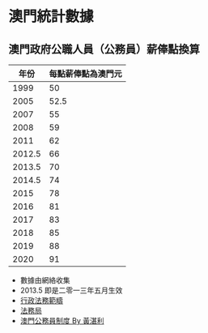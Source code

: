 # 澳門統計數據

## 澳門政府公職人員（公務員）薪俸點換算

|年份|每點薪俸點為澳門元|
|---|---|
|1999|50|
|2005|52.5|
|2007|55|
|2008|59|
|2011|62|
|2012.5|66|
|2013.5|70|
|2014.5|74|
|2015|78|
|2016|81|
|2017|83|
|2018|85|
|2019|88|
|2020|91|

* 數據由網絡收集
* 2013.5 即是二零一三年五月生效
* [行政法務範疇](https://www.gov.mo/zh-hant/wp-content/uploads/sites/4/2017/11/cn2009_aj.doc)
* [法務局](https://bo.io.gov.mo/bo/i/2005/15/lei01_cn.asp)
* [澳門公務員制度 By 黃湛利](https://books.google.com/books?id=zpMeBAAAQBAJ&pg=PA208&lpg=PA208&dq=%E6%BE%B3%E9%96%80%E6%94%BF%E5%BA%9C%E5%85%AC%E8%81%B7%E4%BA%BA%E5%93%A1%E8%96%AA%E4%BF%B8%E9%BB%9E55%E5%85%83&source=bl&ots=DNdgb8UKSV&sig=ACfU3U1nYviPKtJVqgrwmT6UihmhT2QDJQ&hl=en&sa=X&ved=2ahUKEwj16c-Ur53rAhUuE6YKHZuCCQoQ6AEwEnoECAoQAQ#v=onepage&q=%E6%BE%B3%E9%96%80%E6%94%BF%E5%BA%9C%E5%85%AC%E8%81%B7%E4%BA%BA%E5%93%A1%E8%96%AA%E4%BF%B8%E9%BB%9E55%E5%85%83&f=false)
